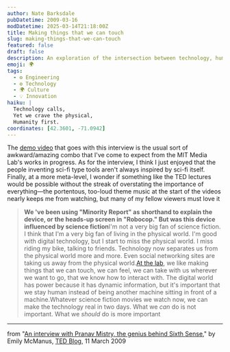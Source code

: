 ```yaml
---
author: Nate Barksdale
pubDatetime: 2009-03-16
modDatetime: 2025-03-14T21:18:00Z
title: Making things that we can touch
slug: making-things-that-we-can-touch
featured: false
draft: false
description: An exploration of the intersection between technology, human interaction, and the essence of physical experience.
emoji: 🌍
tags:
  - ⚙️ Engineering
  - ⚙️ Technology
  - 🌍 Culture
  - 💡 Innovation
haiku: |
  Technology calls,  
  Yet we crave the physical,  
  Humanity first.
coordinates: [42.3601, -71.0942]
---
```


The [demo video](http://web.archive.org/web/20111129080928/http://www.ted.com:80/index.php/talks/pattie_maes_demos_the_sixth_sense.html) that goes with this interview is the usual sort of awkward/amazing combo that I've come to expect from the MIT Media Lab's works in progress. As for the interview, I think I just enjoyed that the people inventing sci-fi type tools aren't always inspired by sci-fi itself. Finally, at a more meta-level, I wonder if something like the TED lectures would be possible without the streak of overstating the importance of everything—the portentous, too-loud theme music at the start of the videos nearly keeps me from watching, but many of my fellow viewers must love it

> **We 've been using "Minority Report" as shorthand to explain the device, or the heads-up screen in "Robocop." But was this device influenced by science fiction**I'm not a very big fan of science fiction. I think that I'm a very big fan of living in the physical world. I'm good with digital technology, but I start to miss the physical world. I miss riding my bike, talking to friends. Technology now separates us from the physical world more and more. Even social networking sites are taking us away from the physical world.[At the lab](http://www.media.mit.edu/), we like making things that we can touch, we can feel, we can take with us wherever we want to go, that we know how to interact with. The digital world has power because it has dynamic information, but it's important that we stay human instead of being another machine sitting in front of a machine.Whatever science fiction movies we watch now, we can make the technology real in two days. What we _can_ do is not important. What we _should_ do is more important

---

from "[An interview with Pranav Mistry, the genius behind Sixth Sense](http://web.archive.org/web/20100726045906/http://blog.ted.com:80/2009/03/sixth_sense_pranav.php)," by Emily McManus, [TED Blog](http://web.archive.org/web/20100726045906/http://blog.ted.com:80/2009/03/sixth_sense_pranav.php), 11 March 2009
